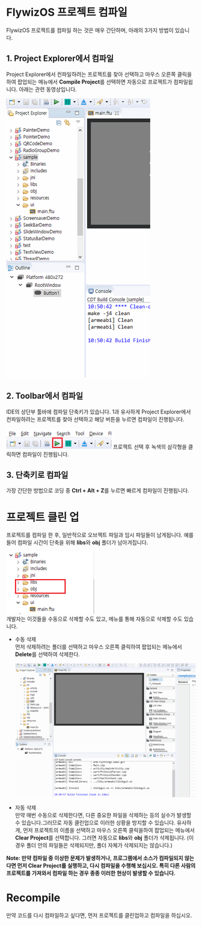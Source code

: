 # FlywizOS 프로젝트 컴파일
FlywizOS 프로젝트를 컴파일 하는 것은 매우 간단하며, 아래의 3가지 방법이 있습니다.
## 1.  Project Explorer에서 컴파일
 Project Explorer에서 컨파일하려는 프로젝트를 찾아 선택하고 마우스 오른쪽 클릭을하여 팝업되는 메뉴에서 **Compile Project**를 선택하면 자동으로 프로젝트가 컴파일욉니다. 아래는 관련 동영상입니다.

 ![메뉴에서 컴파일을 선택합니다.](assets/compile_from_context_menu.gif)  



## 2. Toolbar에서 컴파일
IDE의 상단부 툴바에 컴파일 단축키가 있습니다. 1과 유사하게 Project Explorer에서 컨파일하려는 프로젝트를 찾아 선택하고 해당 버튼을 누르면 컴파일이 진행됩니다.

![](assets/compile_from_toolbar.png) 프로젝트 선택 후 녹색의 삼각형을 클릭하면 컴파일이 진행됩니다.


## 3. 단축키로 컴파일
가장 간단한 방법으로 코딩 중 **Ctrl + Alt + Z**를 누르면 빠르게 컴파일이 진행됩니다.

# 프로젝트 클린 업
프로젝트를 컴파일 한 후, 일반적으로 오브젝트 파일과 임시 파일들이 남게됩니다. 예를 들어 컴파일 시간이 단축을 위해 **libs**와 **obj** 폴더가 남아겨집니다.

![](assets/mark_libs_obj.png)  
개발자는 이것들을 수동으로 삭제할 수도 있고, 메뉴를 통해 자동으로 삭제할 수도 있습니다.

* 수동 삭제  
 먼저 삭제하려는 폴더를 선택하고 마우스 오른쪽 클릭하여 팝업되는 메뉴에서 **Delete**를 선택하여 삭제한다.

  ![수동으로 폴더 삭제](assets/delete_folder.gif)

* 자동 삭제  
만약 매번 수동으로 삭제한다면, 다른 중요한 파일을 삭제하는 등의 실수가 발생할 수 있습니다.그러므로 자동 클린업으로 이러한 상황을 방지할 수 있습니다.
유사하게, 먼저 프로젝트의 이름을 선택하고 마우스 오른쪽 클릭을하여 팝업되는 메뉴에서 **Clear Project**를 선택합니다. 그러면 자동으로 **libs**와 **obj** 폴더가 삭제됩니다. (이 경우 폴더 안의 파일들은 삭제되지만, 폴더 자체가 삭제되지는 않습니다.)

**Note: 만약 컴파일 중 이상한 문제가 발생하거나, 프로그램에서 소스가 컴파일되지 않는다면 먼저 Clear Project를 실행하고, 다시 컴파일을 수행해 보십시오. 특히 다른 사람의 프로젝트를 가져와서 컴파일 하는 경우 종종 이러한 현상이 발생할 수 있습니다.**

# Recompile
만약 코드를 다시 컴파일하고 싶다면, 먼저 프로젝트를 클린업하고 컴파일을 하십시오.






